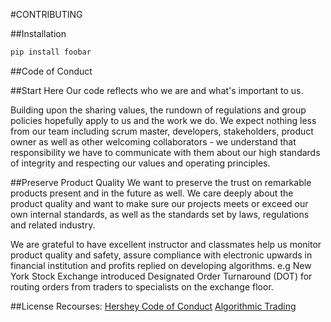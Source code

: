 #CONTRIBUTING

##Installation
```bash
pip install foobar
```
##Code of Conduct

##Start Here
Our code reflects who we are and what's important to us.

Building upon the sharing values, the rundown of regulations and group policies hopefully apply to us and the work we do. We expect nothing less from our team including scrum master, developers, stakeholders, product owner as well as other welcoming collaborators - we understand that responsibility we have to communicate with them about our high standards of integrity and respecting our values and operating principles.

##Preserve Product Quality
We want to preserve the trust on remarkable products present and in the future as well. We care deeply about the product quality and want to make sure our projects meets or exceed our own internal standards, as well as the standards set by laws, regulations and related industry.

We are grateful to have excellent instructor and classmates help us monitor product quality and safety, assure compliance with electronic upwards in financial institution and profits replied on developing algorithms. e.g New York Stock Exchange introduced Designated Order Turnaround (DOT) for routing orders from traders to specialists on the exchange floor.

##License
Recourses:
[Hershey Code of Conduct](https://www.thehersheycompany.com/content/dam/corporate-us/documents/investors/code-of-conduct.pdf)
[Algorithmic Trading](https://www.investopedia.com/terms/a/algorithmictrading.asp)
